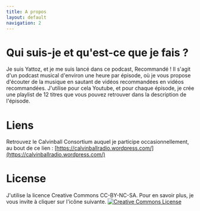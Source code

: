 ```yaml
---
title: A propos
layout: default
navigation: 2
---
```


# Qui suis-je et qu'est-ce que je fais ?

Je suis Yattoz, et je me suis lancé dans ce podcast, Recommandé ! Il s'agit d'un podcast musical d'environ une heure par épisode, où je vous propose d'écouter de la musique en sautant de vidéos recommandées en vidéos recommandées. J'utilise pour cela Youtube, et pour chaque épisode, je crée une playlist de 12 titres que vous pouvez retrouver dans la description de l'épisode.

# Liens

Retrouvez le Calvinball Consortium auquel je participe occasionnellement, au bout de ce lien : [https://calvinballradio.wordpress.com/](https://calvinballradio.wordpress.com/)

# License

J'utilise la licence Creative Commons CC-BY-NC-SA. Pour en savoir plus, je vous invite à cliquer sur l'icône suivante.
[![Creative Commons License](https://i.creativecommons.org/l/by-nc-sa/4.0/88x31.png)](https://creativecommons.org/licenses/by-nc-sa/4.0/)

